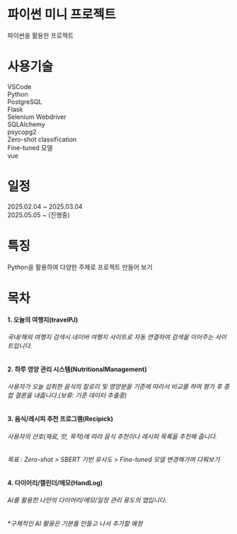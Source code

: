 # 파이썬 미니 프로젝트
파이썬을 활용한 프로젝트
# 사용기술
VSCode </br>
Python </br>
PostgreSQL </br>
Flask </br>
Selenium Webdriver </br>
SQLAlchemy </br>
psycopg2 </br>
Zero-shot classification </br>
Fine-tuned 모델 </br>
vue </br>
# 일정
2025.02.04 ~ 2025.03.04 </br>
2025.05.05 ~ (진행중)
# 특징
Python을 활용하여 다양한 주제로 프로젝트 만들어 보기
# 목차
#### 1. 오늘의 여행지(travelPJ)
###### 국내/해외 여행지 검색시 네이버 여행지 사이트로 자동 연결하여 검색을 이어주는 사이트입니다.
#### 2. 하루 영양 관리 시스템(NutritionalManagement)
###### 사용자가 오늘 섭취한 음식의 칼로리 및 영양분을 기준에 따라서 비교를 하여 평가 후 종합 결론을 내줍니다.(보류: 기준 데이터 추출중)
#### 3. 음식/레시피 추천 프로그램(Recipick)
###### 사용자의 선호(재료, 맛, 목적)에 따라 음식 추천이나 레시피 목록을 추천해 줍니다.
###### 목표 : Zero-shot > SBERT 기반 유사도 > Fine-tuned 모델 변경해가며 다뤄보기
#### 4. 다이어리/캘린더/메모(HandLog)
###### AI를 활용한 나만의 다이어리/메모/일정 관리 용도의 앱입니다.
###### *구체적인 AI 활용은 기본틀 만들고 나서 추가할 예정
